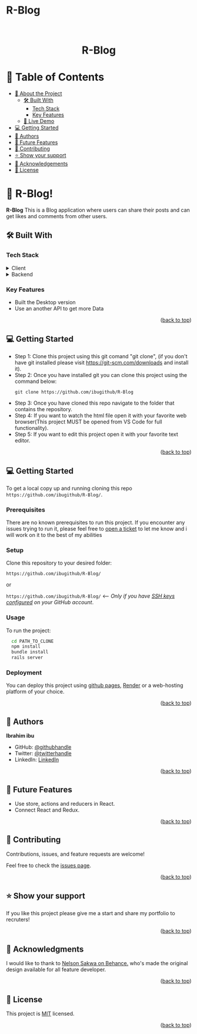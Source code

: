 # R-Blog
<br>
<div align='center'>
	<h1>R-Blog</h1>
  </div>
<a name="readme-top"></a>

# 📗 Table of Contents
- [📖 About the Project](#about-project)
  - [🛠 Built With](#built-with)
    - [Tech Stack](#tech-stack)
    - [Key Features](#key-features)
  - [🚀 Live Demo](#live-demo)
- [💻 Getting Started](#getting-started)
- [👥 Authors](#authors)
- [🔭 Future Features](#future-features)
- [🤝 Contributing](#contributing)
- [⭐️ Show your support](#support)
- [🙏 Acknowledgements](#acknowledgements)
- [📝 License](#license)


# 📖 R-Blog! <a name="about-project"></a>

**R-Blog** This is a Blog application where users can share their posts and can get likes and comments from other users.
## 🛠 Built With <a name="built-with"></a>

### Tech Stack <a name="tech-stack"></a>

<details>
  <summary>Client</summary>
  <ul>
    <!-- <li><a href="https://www.w3schools.com/html/">HTML</></li>
    <li><a href="https://developer.mozilla.org/en-US/docs/Web/CSS">CSS</a></li>
    <li><a href="https://www.w3schools.com/js/default.asp">JavaScript</a></li>
	  <li><a href="https://react.dev/learn/react-developer-tools">React</a></li>
    <li><a href="https://redux-toolkit.js.org/">Redux</a></li>
    <li><a href="https://docs.api.jikan.moe/">API</a></li> -->
  </ul>
</details>

<details>
  <summary>Backend</summary>
  <ul>
    <li><a href="https://www.w3schools.com/html/">Ruby</></li>
    <li><a href="https://developer.mozilla.org/en-US/docs/Web/CSS">Ruby on Rails</a></li>
    <li><a href="https://www.w3schools.com/js/default.asp">Postgresql</a></li>
  </ul>
</details>

### Key Features <a name="key-features"></a>

- Built the Desktop version 
- Use an another API to get more Data

<p align="right">(<a href="#readme-top">back to top</a>)</p>

<!-- LIVE DEMO -->
<!-- 
## 🚀 You can check the Live Demo here<a name="live-demo"></a>

[BuWeather Live Demo](https://buweather.onrender.com/) 

[Project presentetion record](https://www.loom.com/share/26288a32ee2342a99c60367fd5b129a4?sid=036aa1cb-d1af-443c-8af1-5419be13edb8)
<p align="right">(<a href="#readme-top">back to top</a>)</p> -->



<!-- GETTING STARTED -->

## 💻 Getting Started <a name="getting-started"></a>

- Step 1: Clone this project using this git comand "git clone", (if you don't have git installed please visit
  https://git-scm.com/downloads and install it).
- Step 2: Once you have installed git you can clone this project using the command below:
  ```
  git clone https://github.com/ibugithub/R-Blog
  ```
- Step 3: Once you have cloned this repo navigate to the folder that contains
  the repository.
- Step 4: If you want to watch the html file open it with your favorite web browser(This project MUST be opened from VS Code for full functionality).
- Step 5: If you want to edit this project open it with your favorite text editor.

<p align="right">(<a href="#readme-top">back to top</a>)</p>

## 💻 Getting Started <a name="getting-started"></a>

To get a local copy up and running cloning this repo `https://github.com/ibugithub/R-Blog/`.

### Prerequisites

There are no known prerequisites to run this project.
If you encounter any issues trying to run it, please feel free to
[open a ticket](https://github.com/ibugithub/R-Blog/issues) to let me know and i will work on it to the best
of my abilities

### Setup

Clone this repository to your desired folder:

`https://github.com/ibugithub/R-Blog/`

or

`https://github.com/ibugithub/R-Blog/` <-- _Only if you have [SSH keys configured](https://docs.github.com/en/authentication/connecting-to-github-with-ssh/adding-a-new-ssh-key-to-your-github-account) on your GitHub account_.

### Usage

To run the project:
<!-- 
- Method 1: -->

```sh
  cd PATH_TO_CLONE
  npm install
  bundle install 
  rails server
```
<!-- 
Method 2:
Open './dist/index.html' in your browser of choice -->

### Deployment

You can deploy this project using [github pages](https://docs.github.com/en/pages/quickstart),
[Render](https://dashboard.render.com/)
or a web-hosting platform of your choice.

<p align="right">(<a href="#readme-top">back to top</a>)</p>


<!-- AUTHORS -->

## 👥 Authors <a name="authors"></a>
 **Ibrahim ibu**
- GitHub: [@githubhandle](https://github.com/ibugithub)
- Twitter: [@twitterhandle](https://twitter.com/mdibrahimibuu)
- LinkedIn: [LinkedIn](https://linkedin.com/in/ibuu)

<p align="right">(<a href="#readme-top">back to top</a>)</p>


<!-- FUTURE FEATURES -->

## 🔭 Future Features <a name="future-features"></a>

- Use store, actions and reducers in React.
- Connect React and Redux.

<p align="right">(<a href="#readme-top">back to top</a>)</p>

<!-- CONTRIBUTING -->

## 🤝 Contributing <a name="contributing"></a>

Contributions, issues, and feature requests are welcome!

Feel free to check the [issues page](https://github.com/ibugithub/R-Blog/issues).

<p align="right">(<a href="#readme-top">back to top</a>)</p>

<!-- SUPPORT -->

## ⭐️ Show your support <a name="support"></a>

If you like this project please give me a start and share my portfolio to recruters!

<p align="right">(<a href="#readme-top">back to top</a>)</p>

<!-- ACKNOWLEDGEMENTS -->

## 🙏 Acknowledgments <a name="acknowledgements"></a>

I would like to thank to [Nelson Sakwa on Behance.](https://www.behance.net/sakwadesignstudio) who's made the original design available for all feature developer.

<p align="right">(<a href="#readme-top">back to top</a>)</p>

<!-- FAQ (optional) -->

<!-- LICENSE -->

## 📝 License <a name="License"></a>
This project is [MIT](LICENSE.md) licensed.
<p align="right">(<a href="#readme-top">back to top</a>)</p>
